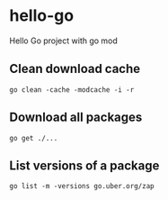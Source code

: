 # hello-go
Hello Go project with go mod

## Clean download cache

```
go clean -cache -modcache -i -r
```

## Download all packages

```
go get ./...
```

## List versions of a package

```
go list -m -versions go.uber.org/zap
```
